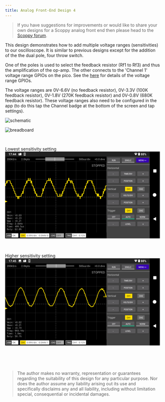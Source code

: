 ```yaml
---
title: Analog Front-End Design 4
---
```


> If you have suggestions for improvements or would like to share your own designs for a Scoppy analog front end then please head to the [Scoppy forum](https://github.com/fhdm-dev/scoppy/discussions).

This design demonstrates how to add multiple voltage ranges (sensitivities) to our oscilloscope. It is similar to previous designs except for the addition of the the dual pole, four throw switch.

One of the poles is used to select the feedback resistor (Rf1 to Rf3) and thus the amplification of the op-amp. The other connects to the 'Channel 1' voltage range GPIOs on the pico. See the [here](./Analog-Front-End) for details of the voltage range GPIOs.

The voltage ranges are 0V-6.6V (no feedback resistor), 0V-3.3V (100K feedback resistor), 0V-1.8V (270K feedback resistor) and 0V-0.8V (680K feedback resistor). These voltage ranges also need to be configured in the app (to do this tap the Channel badge at the bottom of the screen and tap settings).

![schematic](https://github.com/fhdm-dev/scoppy/raw/main/images/frontend-119/119-sch.png)

       
![breadboard](https://github.com/fhdm-dev/scoppy/raw/main/images/frontend-119/119-bb.png)

<br>

Lowest sensitivity setting   
![Low Sensitivity](assets/img/frontend-119/low-sensitivity.png)

<br>

Higher sensitivity setting   
![Higher Sensitivity](assets/img/frontend-119/higher-sensitivity.png)


<br>    
<br>    
<br>    
    
> The author makes no warranty, representation or guarantees regarding the suitability of this design for any particular purpose. Nor does the author assume any liability arising out its use and specifically disclaims any and all liability, including without limitation special, consequential or incidental damages.








